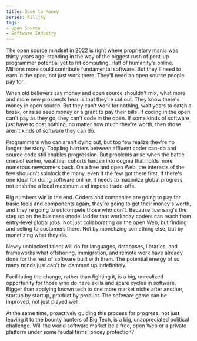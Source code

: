 ```yaml
---
title: Open to Money
series: Killjoy
tags:
- Open Source
- Software Industry
---
```


The open source mindset in 2022 is right where proprietary mania was thirty years ago: standing in the way of the biggest rush of pent-up programmer potential yet to hit computing.  Half of humanity's online.  Millions more could contribute fundamental software.  But they'll need to earn in the open, not just work there.  They'll need an open source people pay for.

When old believers say money and open source shouldn't mix, what more and more new prospects hear is that they're cut out.  They know there's money in open source.  But they can't work for nothing, wait years to catch a break, or raise seed money or a grant to pay their bills.  If coding in the open can't pay as they go, they can't code in the open.  If some kinds of software just have to cost nothing, no matter how much they're worth, then those aren't kinds of software they can do.

Programmers who can aren't dying out, but too few realize they're no longer the story.  Toppling barriers between affluent coder can-do and source code still enables progression.  But problems arise when the battle cries of earlier, wealthier cohorts harden into dogma that holds more numerous newcomers back.  On a free and open Web, the interests of the few shouldn't spinlock the many, even if the few got there first.  If there's one ideal for doing software online, it needs to maximize global progress, not enshrine a local maximum and impose trade-offs.

Big numbers win in the end.  Coders and companies are going to pay for basic tools and components again, they're going to get their money's worth, and they're going to outcompete those who don't.  Because licensing's the step up on the business-model ladder that workaday coders can reach from entry-level global jobs.  Not just collaborating on the open Web, but finding and selling to customers there.  Not by monetizing something else, but by monetizing what they do.

Newly unblocked talent will do for languages, databases, libraries, and frameworks what offshoring, immigration, and remote work have already done for the rest of software built with them.  The potential energy of so many minds just can't be dammed up indefinitely.

Facilitating the change, rather than fighting it, is a big, unrealized opportunity for those who do have skills and spare cycles in software.  Bigger than applying known tech to one more market niche after another, startup by startup, product by product.  The software game can be improved, not just played well.

At the same time, proactively guiding this process for progress, not just leaving it to the bounty hunters of Big Tech, is a big, unappreciated political challenge.  Will the world software market be a free, open Web or a private platform under some feudal firms' pricey protection?
